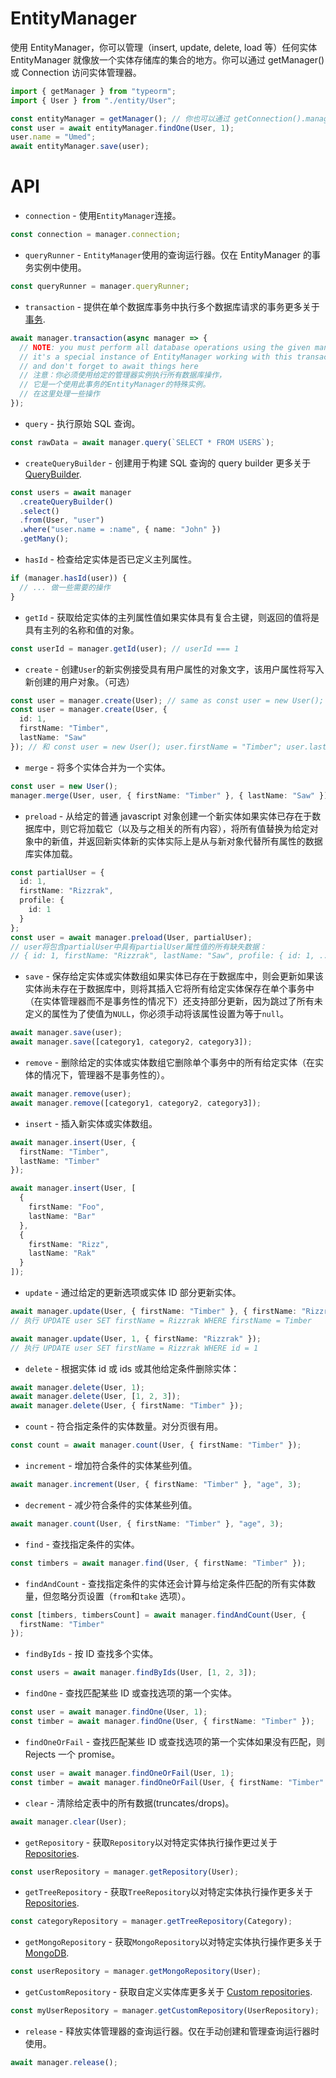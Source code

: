 # EntityManager

使用 EntityManager，你可以管理（insert, update, delete, load 等）任何实体 EntityManager 就像放一个实体存储库的集合的地方。你可以通过 getManager()或 Connection 访问实体管理器。

```ts
import { getManager } from "typeorm";
import { User } from "./entity/User";

const entityManager = getManager(); // 你也可以通过 getConnection().manager 获取
const user = await entityManager.findOne(User, 1);
user.name = "Umed";
await entityManager.save(user);
```

# API

- `connection` - 使用`EntityManager`连接。

```typescript
const connection = manager.connection;
```

- `queryRunner` - `EntityManager`使用的查询运行器。仅在 EntityManager 的事务实例中使用。

```typescript
const queryRunner = manager.queryRunner;
```

- `transaction` - 提供在单个数据库事务中执行多个数据库请求的事务更多关于 [事务](https://typeorm.io/#/transactions/).

```typescript
await manager.transaction(async manager => {
  // NOTE: you must perform all database operations using the given manager instance
  // it's a special instance of EntityManager working with this transaction
  // and don't forget to await things here
  // 注意：你必须使用给定的管理器实例执行所有数据库操作，
  // 它是一个使用此事务的EntityManager的特殊实例。
  // 在这里处理一些操作
});
```

- `query` - 执行原始 SQL 查询。

```typescript
const rawData = await manager.query(`SELECT * FROM USERS`);
```

- `createQueryBuilder` - 创建用于构建 SQL 查询的 query builder 更多关于 [QueryBuilder](https://typeorm.io/#/select-query-builder/).

```typescript
const users = await manager
  .createQueryBuilder()
  .select()
  .from(User, "user")
  .where("user.name = :name", { name: "John" })
  .getMany();
```

- `hasId` - 检查给定实体是否已定义主列属性。

```typescript
if (manager.hasId(user)) {
  // ... 做一些需要的操作
}
```

- `getId` - 获取给定实体的主列属性值如果实体具有复合主键，则返回的值将是具有主列的名称和值的对象。

```typescript
const userId = manager.getId(user); // userId === 1
```

- `create` - 创建`User`的新实例接受具有用户属性的对象文字，该用户属性将写入新创建的用户对象。（可选）

```typescript
const user = manager.create(User); // same as const user = new User();
const user = manager.create(User, {
  id: 1,
  firstName: "Timber",
  lastName: "Saw"
}); // 和 const user = new User(); user.firstName = "Timber"; user.lastName = "Saw"; 一样
```

- `merge` - 将多个实体合并为一个实体。

```typescript
const user = new User();
manager.merge(User, user, { firstName: "Timber" }, { lastName: "Saw" }); // 和user.firstName = "Timber"; user.lastName = "Saw";一样
```

- `preload` - 从给定的普通 javascript 对象创建一个新实体如果实体已存在于数据库中，则它将加载它（以及与之相关的所有内容），将所有值替换为给定对象中的新值，并返回新实体新的实体实际上是从与新对象代替所有属性的数据库实体加载。

```typescript
const partialUser = {
  id: 1,
  firstName: "Rizzrak",
  profile: {
    id: 1
  }
};
const user = await manager.preload(User, partialUser);
// user将包含partialUser中具有partialUser属性值的所有缺失数据：
// { id: 1, firstName: "Rizzrak", lastName: "Saw", profile: { id: 1, ... } }
```

- `save` - 保存给定实体或实体数组如果实体已存在于数据库中，则会更新如果该实体尚未存在于数据库中，则将其插入它将所有给定实体保存在单个事务中（在实体管理器而不是事务性的情况下）还支持部分更新，因为跳过了所有未定义的属性为了使值为`NULL`，你必须手动将该属性设置为等于`null`。

```typescript
await manager.save(user);
await manager.save([category1, category2, category3]);
```

- `remove` - 删除给定的实体或实体数组它删除单个事务中的所有给定实体（在实体的情况下，管理器不是事务性的）。

```typescript
await manager.remove(user);
await manager.remove([category1, category2, category3]);
```

- `insert` - 插入新实体或实体数组。

```typescript
await manager.insert(User, {
  firstName: "Timber",
  lastName: "Timber"
});

await manager.insert(User, [
  {
    firstName: "Foo",
    lastName: "Bar"
  },
  {
    firstName: "Rizz",
    lastName: "Rak"
  }
]);
```

- `update` - 通过给定的更新选项或实体 ID 部分更新实体。

```typescript
await manager.update(User, { firstName: "Timber" }, { firstName: "Rizzrak" });
// 执行 UPDATE user SET firstName = Rizzrak WHERE firstName = Timber

await manager.update(User, 1, { firstName: "Rizzrak" });
// 执行 UPDATE user SET firstName = Rizzrak WHERE id = 1
```

- `delete` - 根据实体 id 或 ids 或其他给定条件删除实体：

```typescript
await manager.delete(User, 1);
await manager.delete(User, [1, 2, 3]);
await manager.delete(User, { firstName: "Timber" });
```

- `count` - 符合指定条件的实体数量。对分页很有用。

```typescript
const count = await manager.count(User, { firstName: "Timber" });
```

- `increment` - 增加符合条件的实体某些列值。

```typescript
await manager.increment(User, { firstName: "Timber" }, "age", 3);
```

- `decrement` - 减少符合条件的实体某些列值。

```typescript
await manager.count(User, { firstName: "Timber" }, "age", 3);
```

- `find` - 查找指定条件的实体。

```typescript
const timbers = await manager.find(User, { firstName: "Timber" });
```

- `findAndCount` - 查找指定条件的实体还会计算与给定条件匹配的所有实体数量，但忽略分页设置（`from`和`take` 选项）。

```typescript
const [timbers, timbersCount] = await manager.findAndCount(User, {
  firstName: "Timber"
});
```

- `findByIds` - 按 ID 查找多个实体。

```typescript
const users = await manager.findByIds(User, [1, 2, 3]);
```

- `findOne` - 查找匹配某些 ID 或查找选项的第一个实体。

```typescript
const user = await manager.findOne(User, 1);
const timber = await manager.findOne(User, { firstName: "Timber" });
```

- `findOneOrFail` - 查找匹配某些 ID 或查找选项的第一个实体如果没有匹配，则 Rejects 一个 promise。

```typescript
const user = await manager.findOneOrFail(User, 1);
const timber = await manager.findOneOrFail(User, { firstName: "Timber" });
```

- `clear` - 清除给定表中的所有数据(truncates/drops)。

```typescript
await manager.clear(User);
```

- `getRepository` - 获取`Repository`以对特定实体执行操作更过关于 [Repositories](https://typeorm.io/#/working-with-entity-manager/).

```typescript
const userRepository = manager.getRepository(User);
```

- `getTreeRepository` - 获取`TreeRepository`以对特定实体执行操作更多关于[Repositories](https://typeorm.io/#/working-with-entity-manager/).

```typescript
const categoryRepository = manager.getTreeRepository(Category);
```

- `getMongoRepository` - 获取`MongoRepository`以对特定实体执行操作更多关于[MongoDB](https://typeorm.io/#/mongodb/).

```typescript
const userRepository = manager.getMongoRepository(User);
```

- `getCustomRepository` - 获取自定义实体库更多关于 [Custom repositories](https://typeorm.io/#/working-with-entity-manager/).

```typescript
const myUserRepository = manager.getCustomRepository(UserRepository);
```

- `release` - 释放实体管理器的查询运行器。仅在手动创建和管理查询运行器时使用。

```typescript
await manager.release();
```
